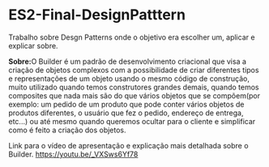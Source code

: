 # ES2-Final-DesignPatttern
Trabalho sobre Desgn Patterns onde o objetivo era escolher um, aplicar e explicar sobre.

<b>Sobre:</b>O Builder é um padrão de desenvolvimento criacional que visa a criação de objetos complexos com a possibilidade de criar
diferentes tipos e representações de um objeto usando o mesmo código de construção, muito utilizado quando temos construtores grandes demais, quando temos composites
que nada mais são do que vários objetos que se compõem(por exemplo: um pedido de um produto que pode conter vários objetos de produtos diferentes, o usuário que fez o 
pedido, endereço de entrega, etc...) ou até mesmo quando queremos ocultar para o cliente e simplificar como é feito a criação dos objetos.

Link para o vídeo de apresentação e explicação mais detalhada sobre o Builder.
https://youtu.be/_VXSws6Yf78
